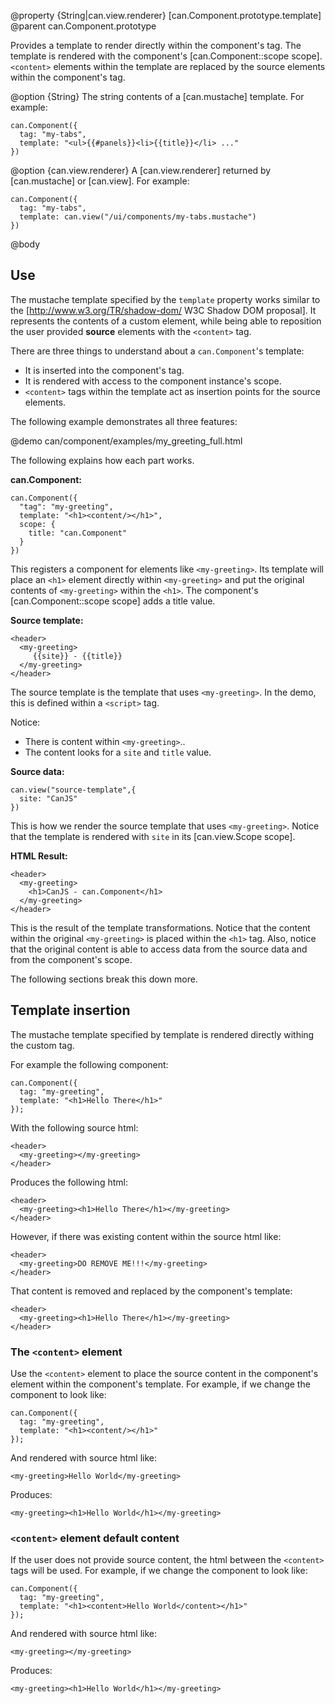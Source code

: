 @property {String|can.view.renderer} [can.Component.prototype.template]
@parent can.Component.prototype

Provides a template to render directly within the component's tag. The template is rendered with the
component's [can.Component::scope scope].  `<content>` elements within the template are replaced by 
the source elements within the component's tag.

@option {String} The string contents of a [can.mustache] template.  For example:

    can.Component({
      tag: "my-tabs",
      template: "<ul>{{#panels}}<li>{{title}}</li> ..."
    })

@option {can.view.renderer} A [can.view.renderer] returned by [can.mustache] or 
[can.view]. For example:

    can.Component({
      tag: "my-tabs",
      template: can.view("/ui/components/my-tabs.mustache")
    })

@body


## Use

The mustache template specified by the `template` property works similar to 
the [http://www.w3.org/TR/shadow-dom/ W3C Shadow DOM proposal]. It represents the contents
of a custom element, while being able to reposition the user provided __source__ elements
with the `<content>` tag.

There are three things to understand about a `can.Component`'s template:

 - It is inserted into the component's tag.
 - It is rendered with access to the component instance's scope.
 - `<content>` tags within the template act as insertion points for the source elements.

The following example demonstrates all three features:

@demo can/component/examples/my_greeting_full.html

The following explains how each part works.

__can.Component:__

    can.Component({
      "tag": "my-greeting",
      template: "<h1><content/></h1>",
      scope: {
        title: "can.Component"
      }
    })

This registers a component for elements like `<my-greeting>`. Its template
will place an `<h1>` element directly within `<my-greeting>` and put
the original contents of `<my-greeting>` within the `<h1>`. The component's
[can.Component::scope scope] adds a title value.

__Source template:__

    <header>
      <my-greeting>
         {{site}} - {{title}}
      </my-greeting>
    </header>

The source template is the template that 
uses `<my-greeting>`.  In the demo, this is defined within a `<script>` 
tag.  

Notice:

 - There is content within `<my-greeting>`..
 - The content looks for a `site` and `title` value.

__Source data:__

    can.view("source-template",{
      site: "CanJS"
    })

This is how we render the source template that uses `<my-greeting>`. Notice
that the template is rendered with `site` in its [can.view.Scope scope].

__HTML Result:__

    <header>
      <my-greeting>
        <h1>CanJS - can.Component</h1>
      </my-greeting>
    </header>

This is the result of the template transformations.  Notice that the
content within the original `<my-greeting>` is placed within the `<h1>` 
tag.  Also, notice that the original content is able to access data from
the source data and from the component's scope.
 
The following sections break this down more.


## Template insertion

The mustache template specified by template is rendered directly withing the custom tag.  

For example the following component:

    can.Component({
      tag: "my-greeting",
      template: "<h1>Hello There</h1>"
    });

With the following source html:

    <header>
      <my-greeting></my-greeting>
    </header>

Produces the following html:

    <header>
      <my-greeting><h1>Hello There</h1></my-greeting>
    </header>

However, if there was existing content within the source html like:

    <header>
      <my-greeting>DO REMOVE ME!!!</my-greeting>
    </header>

That content is removed and replaced by the component's template:

    <header>
      <my-greeting><h1>Hello There</h1></my-greeting>
    </header>

### The `<content>` element

Use the `<content>` element to place the source content in the 
component's element within the component's 
template. For example, if we change the component to look like:

    can.Component({
      tag: "my-greeting",
      template: "<h1><content/></h1>"
    });

And rendered with source html like:

    <my-greeting>Hello World</my-greeting>

Produces:

    <my-greeting><h1>Hello World</h1></my-greeting>

### `<content>` element default content

If the user does not provide source content, the html 
between the `<content>` tags will be used. For example, if we 
change the component to look like:

    can.Component({
      tag: "my-greeting",
      template: "<h1><content>Hello World</content></h1>"
    });

And rendered with source html like:

    <my-greeting></my-greeting>

Produces:

    <my-greeting><h1>Hello World</h1></my-greeting>

